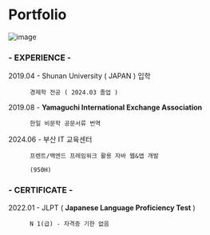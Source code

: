 # Portfolio

![image](https://github.com/user-attachments/assets/f77dc664-028f-4069-a346-d8f308199cad)

### - EXPERIENCE -

2019.04 - Shunan University ( JAPAN ) 입학

          경제학 전공 ( 2024.03 졸업 )

2019.08 - **Yamaguchi International Exchange Association**

          한일 비문학 공문서류 번역

2024.06 - 부산 IT 교육센터

          프렌트/백엔드 프레임워크 활용 자바 웹&앱 개발 

          (950H) 

### - CERTIFICATE -

2022.01 - JLPT ( **Japanese Language Proficiency Test** ) 

          N 1(급) - 자격증 기한 없음
